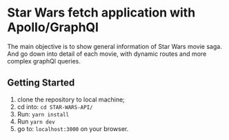 # Star Wars fetch application with Apollo/GraphQl 
  The main objective is to show general information of Star Wars movie saga. And go down into detail of each movie, with dynamic routes and more complex graphQl queries.

## Getting Started
1. clone the repository to local machine;
2. cd into: `cd STAR-WARS-API/`
3. Run: `yarn install`
4. Run `yarn dev`
5. go to: `localhost:3000` on your browser.

